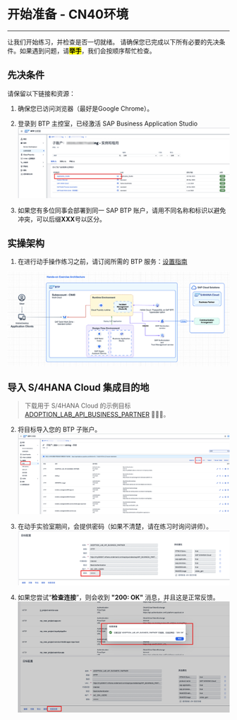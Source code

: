 <div class="draftWatermark"></div>

# 开始准备 - **CN40环境**
---
让我们开始练习，并检查是否一切就绪。
请确保您已完成以下所有必要的先决条件。如果遇到问题，请<mark>**举手**</mark>，我们会按顺序帮忙检查。

## 先决条件
请保留以下链接和资源：

1. 确保您已访问浏览器（最好是Google Chrome）。
2. 登录到 BTP 主控室，已经激活 SAP Business Application Studio
![](vx_images/352776508952486.png)


4. 如果您有多位同事会部署到同一 SAP BTP 账户，请用不同名称和标识以避免冲突，可以后缀**XXX**号以区分。

## 实操架构

1. 在进行动手操作练习之前，请订阅所需的 BTP 服务：[设置指南](https://dam.sap.com/mac/u/a/C5HSPyJ.htm?rc=10&doi=SAP1080426)

![](vx_images/168311802962872.png)

## 导入 S/4HANA Cloud 集成目的地

> 下载用于 S/4HANA Cloud 的示例目标 [ADOPTION_LAB_API_BUSINESS_PARTNER](https://robin-qiu.github.io/BTP-CAP-Development-with-SAP-Build-Code---Bring-Your-Own-Tenant/vx_attachments/477573873607615/ADOPTION_LAB_API_BUSINESS_PARTNER ':include')  :truck::truck::truck:。

2. 将目标导入您的 BTP 子账户。
![](vx_images/513486524132934.png)


3. 在动手实验室期间，会提供密码（如果不清楚，请在练习时询问讲师）。
![](vx_images/456075103634376.png)


4. 如果您尝试“**检查连接**”，则会收到 **"200: OK"** 消息，并且这是正常反馈。
![](vx_images/457903505140661.png)